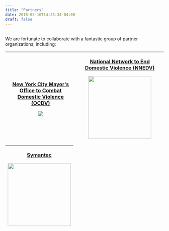 ```yaml
---
title: "Partners"
date: 2018-05-16T14:25:34-04:00
draft: false
---
```

<br>
We are fortunate to collaborate with a fantastic group of partner organizations,
including:
 <table>
  <thead>
  <tr>
<th>
  <p><a href="http://www1.nyc.gov/site/ocdv/index.page">New York City Mayor's
Office to Combat Domestic Violence (OCDV)</a></p>
  <img class="middle-img" src="/images/OCDV logo.png" style="max-height: 300px;"/>
</th>
<th>
  <p><a href="https://nnedv.org/">National Network to End Domestic Violence (NNEDV)</a></p>
  <img class="middle-img" src="/images/NNEDV_logo.jpg" style="width: 200px; max-height: 300px;"/>
</th>
</thead>
 </table>
 <table>
  <thead>
<th>
  <p><a href="https://www.symantec.com">Symantec</a></p>
  <img class="middle-img" src="/images/symantec.png" style="width: 200px; max-height: 300px;"/>
</th>
</thead>
 </table>
